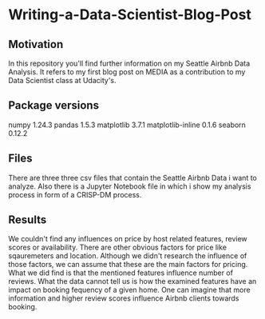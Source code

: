 # Writing-a-Data-Scientist-Blog-Post

## Motivation
In this repository you'll find further information on my Seattle Airbnb Data Analysis. It refers to my first blog post on MEDIA as a contribution to my Data Scientist class at Udacity's.

## Package versions
numpy				1.24.3
pandas				1.5.3
matplotlib			3.7.1
matplotlib-inline	0.1.6
seaborn				0.12.2

## Files
There are three three csv files that contain the Seattle Airbnb Data i want to analyze. Also there is a Jupyter Notebook file in which i show my analysis process in form of a CRISP-DM process.

## Results
We couldn't find any influences on price by host related features, review scores or availability. There are other obvious factors for price like sqauremeters and location. Although we didn't research the influence of those factors, we can assume that these are the main factors for pricing. What we did find is that the mentioned features influence number of reviews.
What the data cannot tell us is how the examined features have an impact on booking fequency of a given home. One can imagine that more information and higher review scores influence Airbnb clients towards booking.